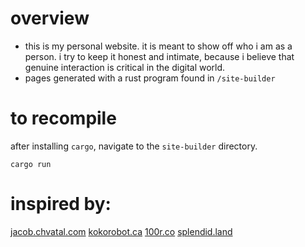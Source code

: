 # overview
- this is my personal website. it is meant to show off who i am as a
  person. i try to keep it honest and intimate, because i believe that genuine
  interaction is critical in the digital world.
- pages generated with a rust program found in `/site-builder` 

# to recompile
after installing `cargo`, navigate to the `site-builder` directory.
```
cargo run
```

# inspired by:
[jacob.chvatal.com](https://www.jacob.chvatal.com)
[kokorobot.ca](https://kokorobot.ca)
[100r.co](https://100r.co)
[splendid.land](https://www.splendid.land/)
